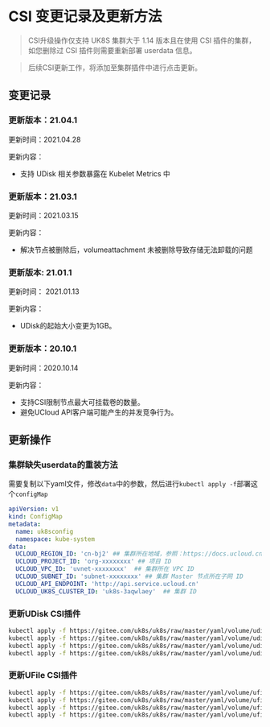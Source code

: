 # CSI 变更记录及更新方法

> CSI升级操作仅支持 UK8S 集群大于 1.14 版本且在使用 CSI 插件的集群，如您删除过 CSI 插件则需要重新部署 userdata 信息。

> 后续CSI更新工作，将添加至集群插件中进行点击更新。

## 变更记录

### 更新版本：21.04.1

更新时间：2021.04.28

更新内容：

* 支持 UDisk 相关参数暴露在 Kubelet Metrics 中

### 更新版本：21.03.1

更新时间：2021.03.15

更新内容：

* 解决节点被删除后，volumeattachment 未被删除导致存储无法卸载的问题

### 更新版本: 21.01.1

更新时间： 2021.01.13

更新内容：

* UDisk的起始大小变更为1GB。

### 更新版本：20.10.1

更新时间：2020.10.14

更新内容：

* 支持CSI限制节点最大可挂载卷的数量。
* 避免UCloud API客户端可能产生的并发竞争行为。


## 更新操作

### 集群缺失userdata的重装方法

需要复制以下yaml文件，修改`data`中的参数，然后进行`kubectl apply -f`部署这个`configMap`


```yaml
apiVersion: v1
kind: ConfigMap
metadata:
  name: uk8sconfig
  namespace: kube-system
data:
  UCLOUD_REGION_ID: 'cn-bj2' ## 集群所在地域，参照：https://docs.ucloud.cn/api/summary/regionlist
  UCLOUD_PROJECT_ID: 'org-xxxxxxxx' ## 项目 ID
  UCLOUD_VPC_ID: 'uvnet-xxxxxxxx'  ## 集群所在 VPC ID
  UCLOUD_SUBNET_ID: 'subnet-xxxxxxxx' ## 集群 Master 节点所在子网 ID
  UCLOUD_API_ENDPOINT: 'http://api.service.ucloud.cn'
  UCLOUD_UK8S_CLUSTER_ID: 'uk8s-3aqwlaey'  ## 集群 ID

```

### 更新UDisk CSI插件

```bash
kubectl apply -f https://gitee.com/uk8s/uk8s/raw/master/yaml/volume/udisk.21.04.1/csi-controller.yml
kubectl apply -f https://gitee.com/uk8s/uk8s/raw/master/yaml/volume/udisk.21.04.1/csi-node.yml
kubectl apply -f https://gitee.com/uk8s/uk8s/raw/master/yaml/volume/udisk.21.04.1/rbac-controller.yml
kubectl apply -f https://gitee.com/uk8s/uk8s/raw/master/yaml/volume/udisk.21.04.1/rbac-node.yml
```

### 更新UFile CSI插件

```bash
kubectl apply -f https://gitee.com/uk8s/uk8s/raw/master/yaml/volume/ufile.21.04.1/csi-controller.yml
kubectl apply -f https://gitee.com/uk8s/uk8s/raw/master/yaml/volume/ufile.21.04.1/csi-node.yml
kubectl apply -f https://gitee.com/uk8s/uk8s/raw/master/yaml/volume/ufile.21.04.1/rbac-controller.yml
kubectl apply -f https://gitee.com/uk8s/uk8s/raw/master/yaml/volume/ufile.21.04.1/rbac-node.yml
```
